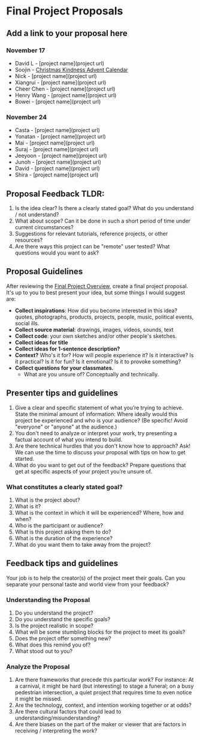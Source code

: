 # Final Project Proposals

## Add a link to your proposal here

### November 17

- David L - [project name](project url)
- Soojin - [Christmas Kindness Advent Calendar](https://soojin-lee0819.github.io/ITPBlog/week10.html)
- Nick - [project name](project url)
- Xiangrui - [project name](project url)
- Cheer Chen - [project name](project url)
- Henry Wang - [project name](project url)
- Bowei - [project name](project url)

### November 24

- Casta - [project name](project url)
- Yonatan - [project name](project url)
- Mai - [project name](project url)
- Suraj - [project name](project url)
- Jeeyoon - [project name](project url)
- Junoh - [project name](project url)
- David - [project name](project url)
- Shira - [project name](project url)

## Proposal Feedback TLDR:

1. Is the idea clear? Is there a clearly stated goal? What do you understand / not understand?
2. What about scope? Can it be done in such a short period of time under current circumstances?
3. Suggestions for relevant tutorials, reference projects, or other resources?
4. Are there ways this project can be "remote" user tested? What questions would you want to ask?

## Proposal Guidelines

After reviewing the [Final Project Overview](README.md), create a final project proposal. It's up to you to best present your idea, but some things I would suggest are:

- **Collect inspirations**: How did you become interested in this idea? quotes, photographs, products, projects, people, music, political events, social ills.
- **Collect source material**: drawings, images, videos, sounds, text
- **Collect code**: your own sketches and/or other people's sketches.
- **Collect ideas for title**
- **Collect ideas for 1-sentence description?**
- **Context?** Who's it for? How will people experience it? Is it interactive? Is it practical? Is it for fun? Is it emotional? Is it to provoke something?
- **Collect questions for your classmates.**
  - What are you unsure of? Conceptually and technically.

## Presenter tips and guidelines

1. Give a clear and specific statement of what you’re trying to achieve. State the minimal amount of information: Where ideally would this project be experienced and who is your audience? (Be specific! Avoid "everyone" or "anyone" at the audience.)
2. You don't need to analyze or interpret your work, try presenting a factual account of what you intend to build.
3. Are there technical hurdles that you don't know how to approach? Ask! We can use the time to discuss your proposal with tips on how to get started.
4. What do you want to get out of the feedback? Prepare questions that get at specific aspects of your project you’re unsure of.

### What constitutes a clearly stated goal?

1. What is the project about?
2. What is it?
3. What is the context in which it will be experienced? Where, how and when?
4. Who is the participant or audience?
5. What is this project asking them to do?
6. What is the duration of the experience?
7. What do you want them to take away from the project?

## Feedback tips and guidelines

Your job is to help the creator(s) of the project meet their goals. Can you separate your personal taste and world view from your feedback?

### Understanding the Proposal

1. Do you understand the project?
2. Do you understand the specific goals?
3. Is the project realistic in scope?
4. What will be some stumbling blocks for the project to meet its goals?
5. Does the project offer something new?
6. What does this remind you of?
7. What stood out to you?

### Analyze the Proposal

1. Are there frameworks that precede this particular work? For instance: At a carnival, it might be hard (but interesting) to stage a funeral; on a busy pedestrian intersection, a quiet project that requires time to even notice it might be missed.
2. Are the technology, context, and intention working together or at odds?
3. Are there cultural factors that could lead to understanding/misunderstanding?
4. Are there biases on the part of the maker or viewer that are factors in receiving / interpreting the work?
